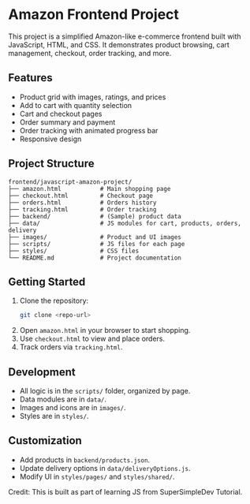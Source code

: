 # Amazon Frontend Project

This project is a simplified Amazon-like e-commerce frontend built with JavaScript, HTML, and CSS. It demonstrates product browsing, cart management, checkout, order tracking, and more.

## Features
- Product grid with images, ratings, and prices
- Add to cart with quantity selection
- Cart and checkout pages
- Order summary and payment
- Order tracking with animated progress bar
- Responsive design

## Project Structure
```
frontend/javascript-amazon-project/
├── amazon.html           # Main shopping page
├── checkout.html         # Checkout page
├── orders.html           # Orders history
├── tracking.html         # Order tracking
├── backend/              # (Sample) product data
├── data/                 # JS modules for cart, products, orders, delivery
├── images/               # Product and UI images
├── scripts/              # JS files for each page
├── styles/               # CSS files
└── README.md             # Project documentation
```

## Getting Started
1. Clone the repository:
   ```sh
   git clone <repo-url>
   ```
2. Open `amazon.html` in your browser to start shopping.
3. Use `checkout.html` to view and place orders.
4. Track orders via `tracking.html`.

## Development
- All logic is in the `scripts/` folder, organized by page.
- Data modules are in `data/`.
- Images and icons are in `images/`.
- Styles are in `styles/`.

## Customization
- Add products in `backend/products.json`.
- Update delivery options in `data/deliveryOptions.js`.
- Modify UI in `styles/pages/` and `styles/shared/`.


Credit: This is built as part of learning JS from SuperSimpleDev Tutorial.